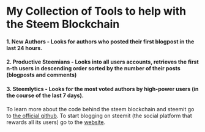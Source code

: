 # My Collection of Tools to help with the Steem Blockchain

#### 1. New Authors - Looks for authors who posted their first blogpost in the last 24 hours.
#### 2. Productive Steemians - Looks into all users accounts, retrieves the first n-th users in descending order sorted by the number of their posts (blogposts and comments)
#### 3. Steemlytics - Looks for the most voted authors by high-power users (in the course of the last 7 days).

To learn more about the code behind the steem blockchain and steemit go to [the official github](https://github.com/steemit/).
To start blogging on steemit (the social platform that rewards all its users) go to the [website](http://steemit.com).
